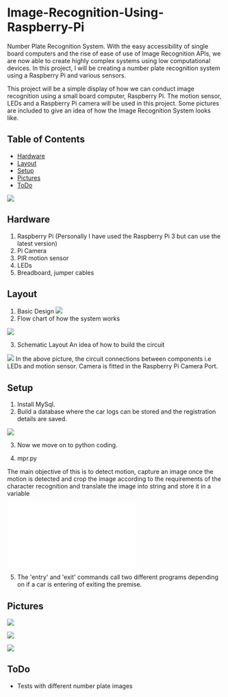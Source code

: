 

# Image-Recognition-Using-Raspberry-Pi
Number Plate Recognition System. With the easy accessibility of single board computers and the rise of ease of use of Image Recognition APIs, we are now able to create highly complex systems using low computational devices. In this project, I will be creating a number plate recognition system using a Raspberry Pi and various sensors.

This project will be a simple display of how we can conduct image recognition using a small board computer, Raspberry Pi. The motion sensor, LEDs and a Raspberry Pi camera will be used in this project. Some pictures are included to give an idea of how the Image Recognition System looks like.

## Table of Contents
* [Hardware](#Hardware)
* [Layout](#Layout)
* [Setup](#LocalSetup)
* [Pictures](#Pictures)
* [ToDo](#ToDo)

![](images/pic2.png)



## Hardware

1. Raspberry Pi (Personally I have used the Raspberry Pi 3 but can use the latest version)
2. Pi Camera
3. PIR motion sensor
4. LEDs
5. Breadboard, jumper cables

## Layout

1. Basic Design
![](images/pic1.png)
2. Flow chart of how the system works

![](images/flowchart.png)

3. Schematic Layout
An idea of how to build the circuit

![](images/layout.png)
In the above picture, the circuit connections between components i.e LEDs and motion sensor. Camera is fitted in the Raspberry Pi Camera Port.


## Setup

1. Install MySql.
2. Build a database where the car logs can be stored and the registration details are saved.

![](images/db1.png)

3. Now we move on to python coding.

4. mpr.py 

The main objective of this is to detect motion, capture an image once the motion is detected and crop the image according to the requirements of the character recognition and translate the image into string and store it in a variable

![](images/python1.py)

5. The 'entry' and 'exit' commands call two different programs depending on if a car is entering of exiting the premise. 

## Pictures

![](images/ex1.png)

![](images/ex2.png)

![](images/ex3.png)



## ToDo

* Tests with different number plate images






